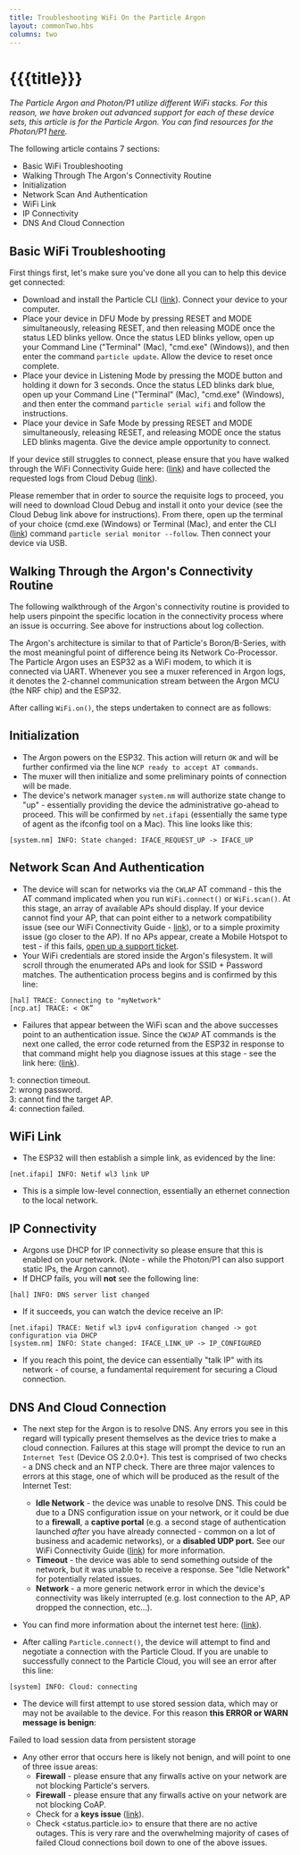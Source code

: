 ```yaml
---
title: Troubleshooting WiFi On the Particle Argon
layout: commonTwo.hbs
columns: two
---
```


# {{{title}}}
_The Particle Argon and Photon/P1 utilize different WiFi stacks. For this reason, we have broken out advanced support for each of these device sets, this article is for the Particle Argon. You can find resources for the Photon/P1 [here](/troubleshooting/guides/connectivity-troubleshooting/troubleshooting-wifi-on-the-particle-photonp1/)._

The following article contains 7 sections:

* Basic WiFi Troubleshooting
* Walking Through The Argon's Connectivity Routine
* Initialization
* Network Scan And Authentication
* WiFi Link
* IP Connectivity
* DNS And Cloud Connection

## Basic WiFi Troubleshooting

First things first, let's make sure you've done all you can to help this device get connected:

* Download and install the Particle CLI ([link](/getting-started/developer-tools/cli/)). Connect your device to your computer.
* Place your device in DFU Mode by pressing RESET and MODE simultaneously, releasing RESET, and then releasing MODE once the status LED blinks yellow. Once the status LED blinks yellow, open up your Command Line ("Terminal" (Mac), "cmd.exe" (Windows)), and then enter the command `particle update`. Allow the device to reset once complete.
* Place your device in Listening Mode by pressing the MODE button and holding it down for 3 seconds. Once the status LED blinks dark blue, open up your Command Line ("Terminal" (Mac), "cmd.exe" (Windows), and then enter the command `particle serial wifi` and follow the instructions.
* Place your device in Safe Mode by pressing RESET and MODE simultaneously, releasing RESET, and releasing MODE once the status LED blinks magenta. Give the device ample opportunity to connect.

If your device still struggles to connect, please ensure that you have walked through the WiFi Connectivity Guide here: ([link](/troubleshooting/guides/connectivity-troubleshooting/wifi-connectivity-troubleshooting-guide/)) and have collected the requested logs from Cloud Debug ([link](https://github.com/particle-iot/cloud-debug/releases)).  
  
Please remember that in order to source the requisite logs to proceed, you will need to download Cloud Debug and install it onto your device (see the Cloud Debug link above for instructions). From there, open up the terminal of your choice (cmd.exe (Windows) or Terminal (Mac), and enter the CLI ([link](/getting-started/developer-tools/cli/)) command `particle serial monitor --follow`. Then connect your device via USB.

## Walking Through the Argon's Connectivity Routine

The following walkthrough of the Argon's connectivity routine is provided to help users pinpoint the specific location in the connectivity process where an issue is occurring. See above for instructions about log collection.

The Argon's architecture is similar to that of Particle's Boron/B-Series, with the most meaningful point of difference being its Network Co-Processor. The Particle Argon uses an ESP32 as a WiFi modem, to which it is connected via UART. Whenever you see a muxer referenced in Argon logs, it denotes the 2-channel communication stream between the Argon MCU (the NRF chip) and the ESP32\. 

After calling `WiFi.on()`, the steps undertaken to connect are as follows:

## Initialization

* The Argon powers on the ESP32\. This action will return `OK` and will be further confirmed via the line `NCP ready to accept AT commands`.
* The muxer will then initialize and some preliminary points of connection will be made.
* The device's network manager `system.nm` will authorize state change to "up" - essentially providing the device the administrative go-ahead to proceed. This will be confirmed by `net.ifapi` (essentially the same type of agent as the ifconfig tool on a Mac). This line looks like this:

```
[system.nm] INFO: State changed: IFACE_REQUEST_UP -> IFACE_UP
```

## Network Scan And Authentication

* The device will scan for networks via the `CWLAP` AT command - this the AT command implicated when you run `WiFi.connect()` or `WiFi.scan()`. At this stage, an array of available APs should display. If your device cannot find your AP, that can point either to a network compatibility issue (see our WiFi Connectivity Guide - [link](/troubleshooting/guides/connectivity-troubleshooting/wifi-connectivity-troubleshooting-guide/)), or to a simple proximity issue (go closer to the AP). If no APs appear, create a Mobile Hotspot to test - if this fails, [open up a support ticket](https://support.particle.io).
* Your WiFi credentials are stored inside the Argon's filesystem. It will scroll through the enumerated APs and look for SSID + Password matches. The authentication process begins and is confirmed by this line:

```
[hal] TRACE: Connecting to "myNetwork"  
[ncp.at] TRACE: < OK”
```

* Failures that appear between the WiFi scan and the above successes point to an authentication issue. Since the `CWJAP` AT commands is the next one called, the error code returned from the ESP32 in response to that command might help you diagnose issues at this stage - see the link here: ([link](https://docs.espressif.com/projects/esp-at/en/latest/AT%5FCommand%5FSet/Wi-Fi%5FAT%5FCommands.html#cmd-jap)).

1: connection timeout.  
2: wrong password.  
3: cannot find the target AP.  
4: connection failed.

## WiFi Link

* The ESP32 will then establish a simple link, as evidenced by the line:

```
[net.ifapi] INFO: Netif wl3 link UP
```

* This is a simple low-level connection, essentially an ethernet connection to the local network.

## IP Connectivity

* Argons use DHCP for IP connectivity so please ensure that this is enabled on your network. (Note - while the Photon/P1 can also support static IPs, the Argon cannot).
* If DHCP fails, you will **not** see the following line:

```
[hal] INFO: DNS server list changed
```

* If it succeeds, you can watch the device receive an IP:

```
[net.ifapi] TRACE: Netif wl3 ipv4 configuration changed -> got configuration via DHCP  
[system.nm] INFO: State changed: IFACE_LINK_UP -> IP_CONFIGURED
```

* If you reach this point, the device can essentially "talk IP" with its network - of course, a fundamental requirement for securing a Cloud connection.

## DNS And Cloud Connection

* The next step for the Argon is to resolve DNS. Any errors you see in this regard will typically present themselves as the device tries to make a cloud connection. Failures at this stage will prompt the device to run an `Internet Test` (Device OS 2.0.0+). This test is comprised of two checks - a DNS check and an NTP check. There are three major valences to errors at this stage, one of which will be produced as the result of the Internet Test:  
    
   * **Idle Network** \- the device was unable to resolve DNS. This could be due to a DNS configuration issue on your network, or it could be due to a **firewall**, a **captive portal** (e.g. a second stage of authentication launched _after_ you have already connected - common on a lot of business and academic networks), or a **disabled UDP port.** See our WiFi Connectivity Guide ([link](/troubleshooting/guides/connectivity-troubleshooting/wifi-connectivity-troubleshooting-guide/)) for more information.  
   * **Timeout** \- the device was able to send something outside of the network, but it was unable to receive a response. See "Idle Network" for potentially related issues.  
   * **Network** \- a more generic network error in which the device's connectivity was likely interrupted (e.g. lost connection to the AP, AP dropped the connection, etc...).

* You can find more information about the internet test here: ([link](https://github.com/particle-iot/device-os/blob/develop/system/src/system%5Ftask.cpp#L261)).
* After calling `Particle.connect()`, the device will attempt to find and negotiate a connection with the Particle Cloud. If you are unable to successfully connect to the Particle Cloud, you will see an error after this line:

```
[system] INFO: Cloud: connecting
```

* The device will first attempt to use stored session data, which may or may not be available to the device. For this reason **this ERROR or WARN message is benign**:

Failed to load session data from persistent storage  

* Any other error that occurs here is likely not benign, and will point to one of three issue areas:  
   * **Firewall** \- please ensure that any firwalls active on your network are not blocking Particle's servers.  
   * **Firewall** \- please ensure that any firwalls active on your network are not blocking CoAP.  
   * Check for a **keys issue** ([link](/troubleshooting/guides/device-management/repairing-product-device-keys/)).  
   * Check <status.particle.io> to ensure that there are no active outages. This is very rare and the overwhelming majority of cases of failed Cloud connections boil down to one of the above issues.
